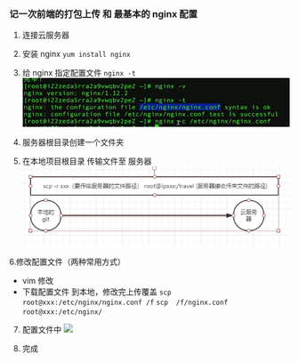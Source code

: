 ### 记一次前端的打包上传 和 最基本的 nginx 配置
1. 连接云服务器
2. 安装 nginx `yum install nginx`
3. 给 nginx 指定配置文件  `nginx -t`
![](./image/nginx.png)

4. 服务器根目录创建一个文件夹
5. 在本地项目根目录 传输文件至 服务器
  ![](./image/nginx2.png)

6.修改配置文件（两种常用方式） 
  -  vim 修改 
  -  下载配置文件 到本地，修改完上传覆盖
` scp  root@xxx:/etc/nginx/nginx.conf /f
`
` scp  /f/nginx.conf  root@xxx:/etc/nginx/
`


7. 配置文件中
![](https://upload-images.jianshu.io/upload_images/9249356-b453566b91bb0328.png?imageMogr2/auto-orient/strip%7CimageView2/2/w/1240)

8. 完成